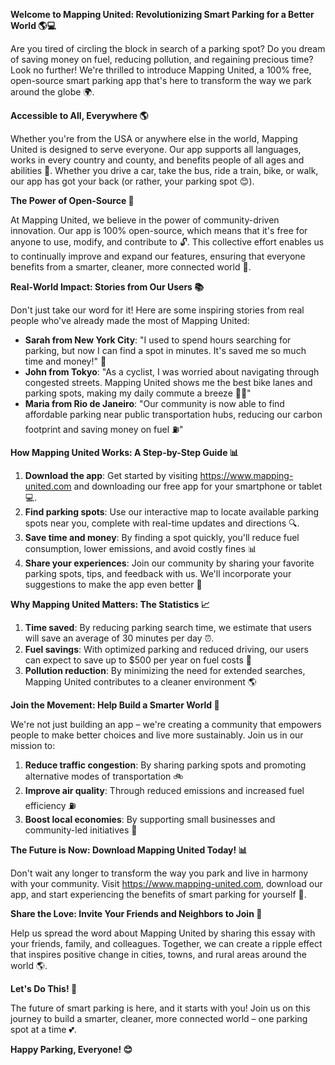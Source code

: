**Welcome to Mapping United: Revolutionizing Smart Parking for a Better World 🌎💻**

Are you tired of circling the block in search of a parking spot? Do you dream of saving money on fuel, reducing pollution, and regaining precious time? Look no further! We're thrilled to introduce Mapping United, a 100% free, open-source smart parking app that's here to transform the way we park around the globe 🌍.

**Accessible to All, Everywhere 🌎**

Whether you're from the USA or anywhere else in the world, Mapping United is designed to serve everyone. Our app supports all languages, works in every country and county, and benefits people of all ages and abilities 🌈. Whether you drive a car, take the bus, ride a train, bike, or walk, our app has got your back (or rather, your parking spot 😊).

**The Power of Open-Source 🤝**

At Mapping United, we believe in the power of community-driven innovation. Our app is 100% open-source, which means that it's free for anyone to use, modify, and contribute to 🔓. This collective effort enables us to continually improve and expand our features, ensuring that everyone benefits from a smarter, cleaner, more connected world 🌟.

**Real-World Impact: Stories from Our Users 📚**

Don't just take our word for it! Here are some inspiring stories from real people who've already made the most of Mapping United:

* **Sarah from New York City**: "I used to spend hours searching for parking, but now I can find a spot in minutes. It's saved me so much time and money!" 💸
* **John from Tokyo**: "As a cyclist, I was worried about navigating through congested streets. Mapping United shows me the best bike lanes and parking spots, making my daily commute a breeze 🚴‍♂️"
* **Maria from Rio de Janeiro**: "Our community is now able to find affordable parking near public transportation hubs, reducing our carbon footprint and saving money on fuel ⛽️"

**How Mapping United Works: A Step-by-Step Guide 📊**

1. **Download the app**: Get started by visiting https://www.mapping-united.com and downloading our free app for your smartphone or tablet 💻.
2. **Find parking spots**: Use our interactive map to locate available parking spots near you, complete with real-time updates and directions 🔍.
3. **Save time and money**: By finding a spot quickly, you'll reduce fuel consumption, lower emissions, and avoid costly fines 📊
4. **Share your experiences**: Join our community by sharing your favorite parking spots, tips, and feedback with us. We'll incorporate your suggestions to make the app even better 💬

**Why Mapping United Matters: The Statistics 📈**

1. **Time saved**: By reducing parking search time, we estimate that users will save an average of 30 minutes per day ⏰.
2. **Fuel savings**: With optimized parking and reduced driving, our users can expect to save up to $500 per year on fuel costs 💸
3. **Pollution reduction**: By minimizing the need for extended searches, Mapping United contributes to a cleaner environment 🌎

**Join the Movement: Help Build a Smarter World 🌟**

We're not just building an app – we're creating a community that empowers people to make better choices and live more sustainably. Join us in our mission to:

1. **Reduce traffic congestion**: By sharing parking spots and promoting alternative modes of transportation 🚲
2. **Improve air quality**: Through reduced emissions and increased fuel efficiency ⛽️
3. **Boost local economies**: By supporting small businesses and community-led initiatives 💸

**The Future is Now: Download Mapping United Today! 📊**

Don't wait any longer to transform the way you park and live in harmony with your community. Visit https://www.mapping-united.com, download our app, and start experiencing the benefits of smart parking for yourself 🌟.

**Share the Love: Invite Your Friends and Neighbors to Join 🤝**

Help us spread the word about Mapping United by sharing this essay with your friends, family, and colleagues. Together, we can create a ripple effect that inspires positive change in cities, towns, and rural areas around the world 🌎.

**Let's Do This! 🚀**

The future of smart parking is here, and it starts with you! Join us on this journey to build a smarter, cleaner, more connected world – one parking spot at a time 💕.

**Happy Parking, Everyone! 😊**